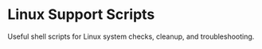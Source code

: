 # Linux Support Scripts

Useful shell scripts for Linux system checks, cleanup, and troubleshooting.